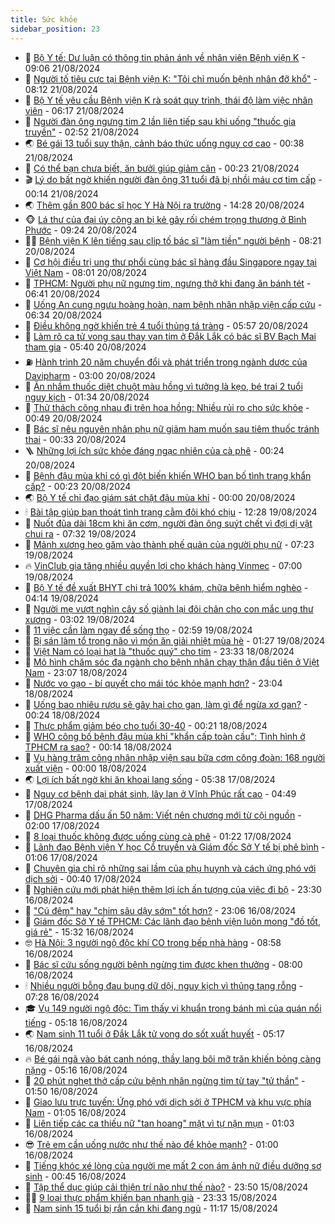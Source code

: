 ```yaml
---
title: Sức khỏe
sidebar_position: 23
---
```


<!-- dantri-suc-khoe:START -->
- 🤔 [Bộ Y tế: Dư luận có thông tin phản ánh về nhân viên Bệnh viện K](https://dantri.com.vn/suc-khoe/bo-y-te-du-luan-co-thong-tin-phan-anh-ve-nhan-vien-benh-vien-k-20240821155908228.htm) - 09:06 21/08/2024
- 🚦 [Người tố tiêu cực tại Bệnh viện K: &quot;Tôi chỉ muốn bệnh nhân đỡ khổ&quot;](https://dantri.com.vn/suc-khoe/nguoi-to-tieu-cuc-tai-benh-vien-k-toi-chi-muon-benh-nhan-do-kho-20240821120738228.htm) - 08:12 21/08/2024
- 🤖 [Bộ Y tế yêu cầu Bệnh viện K rà soát quy trình, thái độ làm việc nhân viên](https://dantri.com.vn/suc-khoe/bo-y-te-yeu-cau-benh-vien-k-ra-soat-quy-trinh-thai-do-lam-viec-nhan-vien-20240821130409171.htm) - 06:17 21/08/2024
- 🐻 [Người đàn ông ngưng tim 2 lần liên tiếp sau khi uống &quot;thuốc gia truyền&quot;](https://dantri.com.vn/suc-khoe/nguoi-dan-ong-ngung-tim-2-lan-lien-tiep-sau-khi-uong-thuoc-gia-truyen-20240821092532765.htm) - 02:52 21/08/2024
- 🌏 [Bé gái 13 tuổi suy thận, cảnh báo thức uống nguy cơ cao](https://dantri.com.vn/suc-khoe/be-gai-13-tuoi-suy-than-canh-bao-thuc-uong-nguy-co-cao-20240816072554585.htm) - 00:38 21/08/2024
- 👺 [Có thể bạn chưa biết, ăn bưởi giúp giảm cân](https://dantri.com.vn/suc-khoe/co-the-ban-chua-biet-an-buoi-giup-giam-can-20240802201439730.htm) - 00:23 21/08/2024
- 🎬 [Lý do bất ngờ khiến người đàn ông 31 tuổi đã bị nhồi máu cơ tim cấp](https://dantri.com.vn/suc-khoe/ly-do-bat-ngo-khien-nguoi-dan-ong-31-tuoi-da-bi-nhoi-mau-co-tim-cap-20240820212058941.htm) - 00:14 21/08/2024
- 🌏 [Thêm gần 800 bác sĩ học Y Hà Nội ra trường](https://dantri.com.vn/suc-khoe/them-gan-800-bac-si-hoc-y-ha-noi-ra-truong-20240820164035280.htm) - 14:28 20/08/2024
- 🐵 [Lá thư của đại úy công an bị kẻ gây rối chém trọng thương ở Bình Phước](https://dantri.com.vn/suc-khoe/la-thu-cua-dai-uy-cong-an-bi-ke-gay-roi-chem-trong-thuong-o-binh-phuoc-20240820153814959.htm) - 09:24 20/08/2024
- 👨‍🏫 [Bệnh viện K lên tiếng sau clip tố bác sĩ &quot;làm tiền&quot; người bệnh](https://dantri.com.vn/suc-khoe/benh-vien-k-len-tieng-sau-clip-to-bac-si-lam-tien-nguoi-benh-20240820150458456.htm) - 08:21 20/08/2024
- 🤗 [Cơ hội điều trị ung thư phổi cùng bác sĩ hàng đầu Singapore ngay tại Việt Nam](https://dantri.com.vn/suc-khoe/co-hoi-dieu-tri-ung-thu-phoi-cung-bac-si-hang-dau-singapore-ngay-tai-viet-nam-20240820143829334.htm) - 08:01 20/08/2024
- 🫶 [TPHCM: Người phụ nữ ngưng tim, ngưng thở khi đang ăn bánh tét](https://dantri.com.vn/suc-khoe/tphcm-nguoi-phu-nu-ngung-tim-ngung-tho-khi-dang-an-banh-tet-20240820132755741.htm) - 06:41 20/08/2024
- 🙉 [Uống An cung ngưu hoàng hoàn, nam bệnh nhân nhập viện cấp cứu](https://dantri.com.vn/suc-khoe/uong-an-cung-nguu-hoang-hoan-nam-benh-nhan-nhap-vien-cap-cuu-20240820115340881.htm) - 06:34 20/08/2024
- 🦅 [Điều không ngờ khiến trẻ 4 tuổi thủng tá tràng](https://dantri.com.vn/suc-khoe/dieu-khong-ngo-khien-tre-4-tuoi-thung-ta-trang-20240820095446539.htm) - 05:57 20/08/2024
- 🐘 [Làm rõ ca tử vong sau thay van tim ở Đắk Lắk có bác sĩ BV Bạch Mai tham gia](https://dantri.com.vn/suc-khoe/lam-ro-ca-tu-vong-sau-thay-van-tim-o-dak-lak-co-bac-si-bv-bach-mai-tham-gia-20240820122220074.htm) - 05:40 20/08/2024
- ⛽️ [Hành trình 20 năm chuyển đổi và phát triển trong ngành dược của Davipharm](https://dantri.com.vn/suc-khoe/hanh-trinh-20-nam-chuyen-doi-va-phat-trien-trong-nganh-duoc-cua-davipharm-20240819221916166.htm) - 03:00 20/08/2024
- 🤡 [Ăn nhầm thuốc diệt chuột màu hồng vì tưởng là kẹo, bé trai 2 tuổi nguy kịch](https://dantri.com.vn/suc-khoe/an-nham-thuoc-diet-chuot-mau-hong-vi-tuong-la-keo-be-trai-2-tuoi-nguy-kich-20240820083219608.htm) - 01:34 20/08/2024
- 💼 [Thử thách cõng nhau đi trên hoa hồng: Nhiều rủi ro cho sức khỏe](https://dantri.com.vn/suc-khoe/thu-thach-cong-nhau-di-tren-hoa-hong-nhieu-rui-ro-cho-suc-khoe-20240820071557565.htm) - 00:49 20/08/2024
- 🤔 [Bác sĩ nêu nguyên nhân phụ nữ giảm ham muốn sau tiêm thuốc tránh thai](https://dantri.com.vn/suc-khoe/bac-si-neu-nguyen-nhan-phu-nu-giam-ham-muon-sau-tiem-thuoc-tranh-thai-20240819093628370.htm) - 00:33 20/08/2024
- 🪜 [Những lợi ích sức khỏe đáng ngạc nhiên của cà phê](https://dantri.com.vn/suc-khoe/nhung-loi-ich-suc-khoe-dang-ngac-nhien-cua-ca-phe-20240819142831769.htm) - 00:24 20/08/2024
- 📝 [Bệnh đậu mùa khỉ có gì đột biến khiến WHO ban bố tình trạng khẩn cấp?](https://dantri.com.vn/suc-khoe/benh-dau-mua-khi-co-gi-dot-bien-khien-who-ban-bo-tinh-trang-khan-cap-20240819220428511.htm) - 00:23 20/08/2024
- 🌏 [Bộ Y tế chỉ đạo giám sát chặt đậu mùa khỉ](https://dantri.com.vn/suc-khoe/bo-y-te-chi-dao-giam-sat-chat-dau-mua-khi-20240819202855094.htm) - 00:00 20/08/2024
- 🕯 [Bài tập giúp bạn thoát tình trạng cằm đôi khó chịu](https://dantri.com.vn/suc-khoe/bai-tap-giup-ban-thoat-tinh-trang-cam-doi-kho-chiu-20240819150415937.htm) - 12:28 19/08/2024
- 🦍 [Nuốt đũa dài 18cm khi ăn cơm, người đàn ông suýt chết vì đợi dị vật chui ra](https://dantri.com.vn/suc-khoe/nuot-dua-dai-18cm-khi-an-com-nguoi-dan-ong-suyt-chet-vi-doi-di-vat-chui-ra-20240819141847901.htm) - 07:32 19/08/2024
- 🌈 [Mảnh xương heo găm vào thành phế quản của người phụ nữ](https://dantri.com.vn/suc-khoe/manh-xuong-heo-gam-vao-thanh-phe-quan-cua-nguoi-phu-nu-20240819123838468.htm) - 07:23 19/08/2024
- 🔥 [VinClub gia tăng nhiều quyền lợi cho khách hàng Vinmec](https://dantri.com.vn/suc-khoe/vinclub-gia-tang-nhieu-quyen-loi-cho-khach-hang-vinmec-20240819101725981.htm) - 07:00 19/08/2024
- 🌊 [Bộ Y tế đề xuất BHYT chi trả 100% khám, chữa bệnh hiểm nghèo](https://dantri.com.vn/suc-khoe/bo-y-te-de-xuat-bhyt-chi-tra-100-kham-chua-benh-hiem-ngheo-20240819111100443.htm) - 04:14 19/08/2024
- 🚦 [Người mẹ vượt nghìn cây số giành lại đôi chân cho con mắc ung thư xương](https://dantri.com.vn/suc-khoe/nguoi-me-vuot-nghin-cay-so-gianh-lai-doi-chan-cho-con-mac-ung-thu-xuong-20240819095645733.htm) - 03:02 19/08/2024
- 🤖 [11 việc cần làm ngay để sống thọ](https://dantri.com.vn/suc-khoe/11-viec-can-lam-ngay-de-song-tho-20240807220913600.htm) - 02:59 19/08/2024
- 🤡 [Bị sán làm tổ trong não vì món ăn giải nhiệt mùa hè](https://dantri.com.vn/suc-khoe/bi-san-lam-to-trong-nao-vi-mon-an-giai-nhiet-mua-he-20240819075612575.htm) - 01:27 19/08/2024
- 💂 [Việt Nam có loại hạt là &quot;thuốc quý&quot; cho tim](https://dantri.com.vn/suc-khoe/viet-nam-co-loai-hat-la-thuoc-quy-cho-tim-20240812075420510.htm) - 23:33 18/08/2024
- 🦄 [Mô hình chăm sóc đa ngành cho bệnh nhân chạy thận đầu tiên ở Việt Nam](https://dantri.com.vn/suc-khoe/mo-hinh-cham-soc-da-nganh-cho-benh-nhan-chay-than-dau-tien-o-viet-nam-20240818230113098.htm) - 23:07 18/08/2024
- 🧠 [Nước vo gạo - bí quyết cho mái tóc khỏe mạnh hơn?](https://dantri.com.vn/suc-khoe/nuoc-vo-gao-bi-quyet-cho-mai-toc-khoe-manh-hon-20240818205118090.htm) - 23:04 18/08/2024
- 🤖 [Uống bao nhiêu rượu sẽ gây hại cho gan, làm gì để ngừa xơ gan?](https://dantri.com.vn/suc-khoe/uong-bao-nhieu-ruou-se-gay-hai-cho-gan-lam-gi-de-ngua-xo-gan-20240815162516881.htm) - 00:24 18/08/2024
- 💼 [Thực phẩm giảm béo cho tuổi 30-40](https://dantri.com.vn/suc-khoe/thuc-pham-giam-beo-cho-tuoi-30-40-20240817204113608.htm) - 00:21 18/08/2024
- 🧰 [WHO công bố bệnh đậu mùa khỉ &quot;khẩn cấp toàn cầu&quot;: Tình hình ở TPHCM ra sao?](https://dantri.com.vn/suc-khoe/who-cong-bo-benh-dau-mua-khi-khan-cap-toan-cau-tinh-hinh-o-tphcm-ra-sao-20240817235430113.htm) - 00:14 18/08/2024
- 🎉 [Vụ hàng trăm công nhân nhập viện sau bữa cơm công đoàn: 168 người xuất viện](https://dantri.com.vn/suc-khoe/vu-hang-tram-cong-nhan-nhap-vien-sau-bua-com-cong-doan-168-nguoi-xuat-vien-20240817164406438.htm) - 00:00 18/08/2024
- 🌏 [Lợi ích bất ngờ khi ăn khoai lang sống](https://dantri.com.vn/suc-khoe/loi-ich-bat-ngo-khi-an-khoai-lang-song-20240812172946646.htm) - 05:38 17/08/2024
- 📝 [Nguy cơ bệnh dại phát sinh, lây lan ở Vĩnh Phúc rất cao](https://dantri.com.vn/xa-hoi/nguy-co-benh-dai-phat-sinh-lay-lan-o-vinh-phuc-rat-cao-20240817112101740.htm) - 04:49 17/08/2024
- 🧠 [DHG Pharma dấu ấn 50 năm: Viết nên chương mới từ cội nguồn](https://dantri.com.vn/suc-khoe/dhg-pharma-dau-an-50-nam-viet-nen-chuong-moi-tu-coi-nguon-20240816223922085.htm) - 02:00 17/08/2024
- 🚀 [8 loại thuốc không được uống cùng cà phê](https://dantri.com.vn/suc-khoe/8-loai-thuoc-khong-duoc-uong-cung-ca-phe-20240816074428817.htm) - 01:22 17/08/2024
- 💯 [Lãnh đạo Bệnh viện Y học Cổ truyền và Giám đốc Sở Y tế bị phê bình](https://dantri.com.vn/suc-khoe/lanh-dao-benh-vien-y-hoc-co-truyen-va-giam-doc-so-y-te-bi-phe-binh-20240816205149281.htm) - 01:06 17/08/2024
- 🫶 [Chuyên gia chỉ rõ những sai lầm của phụ huynh và cách ứng phó với dịch sởi](https://dantri.com.vn/suc-khoe/chuyen-gia-chi-ro-nhung-sai-lam-cua-phu-huynh-va-cach-ung-pho-voi-dich-soi-20240817014526396.htm) - 00:40 17/08/2024
- 👹 [Nghiên cứu mới phát hiện thêm lợi ích ấn tượng của việc đi bộ](https://dantri.com.vn/suc-khoe/nghien-cuu-moi-phat-hien-them-loi-ich-an-tuong-cua-viec-di-bo-20240816210651596.htm) - 23:30 16/08/2024
- 🤩 [&quot;Cú đêm&quot; hay &quot;chim sâu dậy sớm&quot; tốt hơn?](https://dantri.com.vn/suc-khoe/cu-dem-hay-chim-sau-day-som-tot-hon-20240813011955830.htm) - 23:06 16/08/2024
- 🌊 [Giám đốc Sở Y tế TPHCM: Các lãnh đạo bệnh viện luôn mong &quot;đồ tốt, giá rẻ&quot;](https://dantri.com.vn/suc-khoe/giam-doc-so-y-te-tphcm-cac-lanh-dao-benh-vien-luon-mong-do-tot-gia-re-20240816202840626.htm) - 15:32 16/08/2024
- 🤓 [Hà Nội: 3 người ngộ độc khí CO trong bếp nhà hàng](https://dantri.com.vn/suc-khoe/ha-noi-3-nguoi-ngo-doc-khi-co-trong-bep-nha-hang-20240816155754692.htm) - 08:58 16/08/2024
- 🌝 [Bác sĩ cứu sống người bệnh ngừng tim được khen thưởng](https://dantri.com.vn/suc-khoe/bac-si-cuu-song-nguoi-benh-ngung-tim-duoc-khen-thuong-20240816132849335.htm) - 08:00 16/08/2024
- 🕯 [Nhiều người bỗng đau bụng dữ dội, nguy kịch vì thủng tạng rỗng](https://dantri.com.vn/suc-khoe/nhieu-nguoi-bong-dau-bung-du-doi-nguy-kich-vi-thung-tang-rong-20240816141610872.htm) - 07:28 16/08/2024
- 🎓 [Vụ 149 người ngộ độc: Tìm thấy vi khuẩn trong bánh mì của quán nổi tiếng](https://dantri.com.vn/suc-khoe/vu-149-nguoi-ngo-doc-tim-thay-vi-khuan-trong-banh-mi-cua-quan-noi-tieng-20240816120134036.htm) - 05:18 16/08/2024
- 🌏 [Nam sinh 11 tuổi ở Đắk Lắk tử vong do sốt xuất huyết](https://dantri.com.vn/suc-khoe/nam-sinh-11-tuoi-o-dak-lak-tu-vong-do-sot-xuat-huyet-20240816112945160.htm) - 05:17 16/08/2024
- 🔥 [Bé gái ngã vào bát canh nóng, thầy lang bôi mỡ trăn khiến bỏng càng nặng](https://dantri.com.vn/suc-khoe/be-gai-nga-vao-bat-canh-nong-thay-lang-boi-mo-tran-khien-bong-cang-nang-20240816121605374.htm) - 05:16 16/08/2024
- 📝 [20 phút nghẹt thở cấp cứu bệnh nhân ngừng tim từ tay &quot;tử thần&quot;](https://dantri.com.vn/suc-khoe/20-phut-nghet-tho-cap-cuu-benh-nhan-ngung-tim-tu-tay-tu-than-20240816083539655.htm) - 01:50 16/08/2024
- 🧠 [Giao lưu trực tuyến: Ứng phó với dịch sởi ở TPHCM và khu vực phía Nam](https://dantri.com.vn/suc-khoe/giao-luu-truc-tuyen-ung-pho-voi-dich-soi-o-tphcm-va-khu-vuc-phia-nam-20240815164004550.htm) - 01:05 16/08/2024
- 🦅 [Liên tiếp các ca thiếu nữ &quot;tan hoang&quot; mặt vì tự nặn mụn](https://dantri.com.vn/suc-khoe/lien-tiep-cac-ca-thieu-nu-tan-hoang-mat-vi-tu-nan-mun-20240814073408224.htm) - 01:03 16/08/2024
- 😎 [Trẻ em cần uống nước như thế nào để khỏe mạnh?](https://dantri.com.vn/suc-khoe/tre-em-can-uong-nuoc-nhu-the-nao-de-khoe-manh-20240815224624571.htm) - 01:00 16/08/2024
- 🎉 [Tiếng khóc xé lòng của người mẹ mất 2 con ám ảnh nữ điều dưỡng sơ sinh](https://dantri.com.vn/suc-khoe/tieng-khoc-xe-long-cua-nguoi-me-mat-2-con-am-anh-nu-dieu-duong-so-sinh-20240814063436289.htm) - 00:45 16/08/2024
- 🫣 [Tập thể dục giúp cải thiện trí não như thế nào?](https://dantri.com.vn/suc-khoe/tap-the-duc-giup-cai-thien-tri-nao-nhu-the-nao-20240814010522573.htm) - 23:50 15/08/2024
- 🧑‍🏫 [9 loại thực phẩm khiến bạn nhanh già](https://dantri.com.vn/suc-khoe/9-loai-thuc-pham-khien-ban-nhanh-gia-20240815152139559.htm) - 23:33 15/08/2024
- 🥷 [Nam sinh 15 tuổi bị rắn cắn khi đang ngủ](https://dantri.com.vn/suc-khoe/nam-sinh-15-tuoi-bi-ran-can-khi-dang-ngu-20240815170835849.htm) - 11:17 15/08/2024<!-- dantri-suc-khoe:END -->
